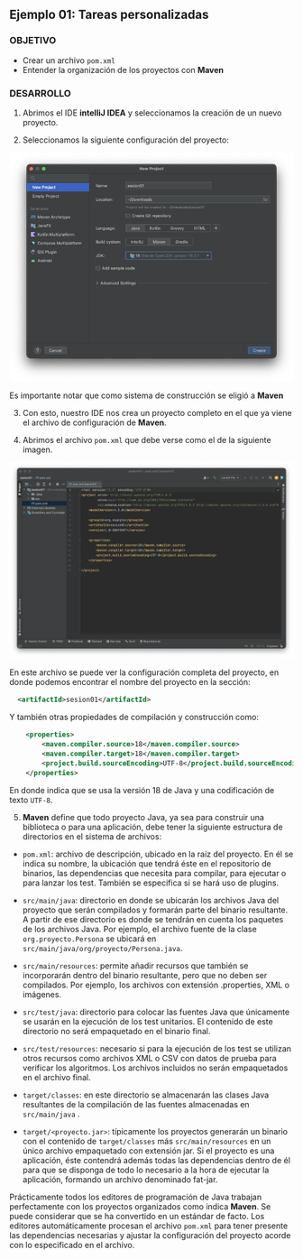 ## Ejemplo 01: Tareas personalizadas

### OBJETIVO

- Crear un archivo `pom.xml`
- Entender la organización de los proyectos con **Maven**

### DESARROLLO

1. Abrimos el IDE **intelliJ IDEA** y seleccionamos la creación de un nuevo proyecto.

2. Seleccionamos la siguiente configuración del proyecto:

![Configuración](img/01.png)

Es importante notar que como sistema de construcción se eligió a **Maven**

3. Con esto, nuestro IDE nos crea un proyecto completo en el que ya viene el archivo de configuración de **Maven**.

4. Abrimos el archivo `pom.xml` que debe verse como el de la siguiente imagen.

![pom](img/02.png)

En este archivo se puede ver la configuración completa del proyecto, en donde podemos encontrar el nombre del proyecto en la sección:

```xml
  <artifactId>sesion01</artifactId>
```

Y también otras propiedades de compilación y construcción como:

```xml
    <properties>
        <maven.compiler.source>18</maven.compiler.source>
        <maven.compiler.target>18</maven.compiler.target>
        <project.build.sourceEncoding>UTF-8</project.build.sourceEncoding>
    </properties>
```

En donde indica que se usa la versión 18 de Java y una codificación de texto `UTF-8`.

5. **Maven** define que todo proyecto Java, ya sea para construir una biblioteca o para una aplicación, debe tener la siguiente estructura de directorios en el sistema de archivos:

- `pom.xml`: archivo de descripción, ubicado en la raíz del proyecto. En él se indica su nombre, la ubicación que tendrá éste en el repositorio de binarios, las dependencias que necesita para compilar, para ejecutar o para lanzar los test. También se especifica si se hará uso de plugins.

- `src/main/java`: directorio en donde se ubicarán los archivos Java del proyecto que serán compilados y formarán parte del binario resultante. A partir de ese directorio es donde se tendrán en cuenta los paquetes de los archivos Java. Por ejemplo, el archivo fuente de la clase `org.proyecto.Persona` se ubicará en `src/main/java/org/proyecto/Persona.java`.

- `src/main/resources`: permite añadir recursos que también se incorporarán dentro del binario resultante, pero que no deben ser compilados. Por ejemplo, los archivos con extensión .properties, XML o imágenes.

- `src/test/java`: directorio para colocar las fuentes Java que únicamente se usarán en la ejecución de los test unitarios. El contenido de este directorio no será empaquetado en el binario final.

- `src/test/resources`: necesario si para la ejecución de los test se utilizan otros recursos como archivos XML o CSV con datos de prueba para verificar los algoritmos. Los archivos incluidos no serán empaquetados en el archivo final.

- `target/classes`: en este directorio se almacenarán las clases Java resultantes de la compilación de las fuentes almacenadas en `src/main/java`
.
- `target/<proyecto.jar>`: típicamente los proyectos generarán un binario con el contenido de `target/classes` más `src/main/resources` en un único archivo empaquetado con extensión jar. Si el proyecto es una aplicación, éste contendrá además todas las dependencias dentro de él para que se disponga de todo lo necesario a la hora de ejecutar la aplicación, formando un archivo denominado fat-jar.

Prácticamente todos los editores de programación de Java trabajan perfectamente con los proyectos organizados como indica **Maven**. Se puede considerar que se ha convertido en un estándar de facto. Los editores automáticamente procesan el archivo `pom.xml` para tener presente las dependencias necesarias y ajustar la configuración del proyecto acorde con lo especificado en el archivo.